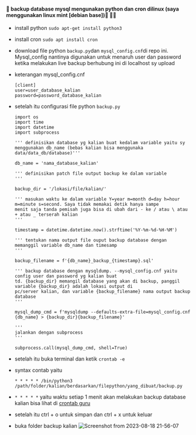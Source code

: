 #### 🚀 backup database mysql mengunakan python dan cron dilinux (saya menggunakan linux mint [debian base])🚀 🧑‍💻

- install python ```sudo apt-get install python3```
- install cron ``` sudo apt install cron ```
- download file python ```backup.py```dan ```mysql_config.cnf```di repo ini. Mysql_config nantinya digunakan untuk menaruh user dan password ketika melakukan live backup berhubung ini di localhost sy upload
- keterangan mysql_config.cnf
  ```
  [client]
  user=user_database_kalian
  password=password_database_kalian
  ```
- setelah itu configurasi file python ```backup.py```
  
  ```
  import os
  import time
  import datetime
  import subprocess

  ''' definisikan database yg kalian buat kedalam variable yaitu sy menggunakan db_name (bebas kalian bisa menggunaka 
  data/data_db/database)'''
  
  db_name = 'nama_database_kalian'

  ''' definisikan patch file output backup ke dalam variable
  '''
  
  backup_dir = '/lokasi/file/kalian/'

  ''' masukan waktu ke dalam variable Y=year m=month d=day h=hour m=minute s=second. Saya tidak memakai detik hanya sampe     
  menit saja tanda pemisah juga bisa di ubah dari - ke / atau \ atau + atau _ terserah kalian 
  '''
  
  timestamp = datetime.datetime.now().strftime('%Y-%m-%d-%H-%M') 

  ''' tentukan nama output file ouput backup database dengan memanggil variable db_name dan timesamp
  '''
  
  backup_filename = f'{db_name}_backup_{timestamp}.sql' 

  ''' backup database dengan mysqldump. --mysql_config.cnf yaitu config user dan password yg kalian buat     
  td. {backup_dir} memangil database yang akan di backup, panggil variable {backup_dir} adalah lokasi output di 
  pc/server kalian, dan variable {backup_filename} nama output backup database
  '''
  
  mysql_dump_cmd = f'mysqldump --defaults-extra-file=mysql_config.cnf {db_name} > {backup_dir}{backup_filename}'
  
  ''' 
  jalankan dengan subprocess
  '''
  
  subprocess.call(mysql_dump_cmd, shell=True)
  ```
 - setelah itu buka terminal dan ketik ```crontab -e```
 - syntax contab yaitu
   ```
   * * * * * /bin/python3 /path/folder/kalian/berdasarkan/filepython/yang_dibuat/backup.py
   ```
 - ```* * * * *``` yaitu waktu setiap 1 menit akan melakukan backup database kalian bisa lihat di [crontab guru](https://crontab.guru/)
 - setelah itu ctrl + o untuk simpan dan ctrl + x untuk keluar
 - buka folder backup kalian
   ![Screenshot from 2023-08-18 21-56-07](https://github.com/agilsaputra/backup_restore_mysql/assets/22126819/959476f1-f31c-4644-a290-3ff9cefdcca6)

